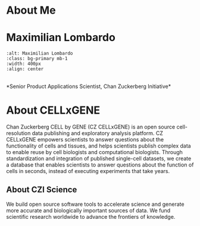 # About Me

# Maximilian Lombardo

```{image} images/max.png
:alt: Maximilian Lombardo
:class: bg-primary mb-1
:width: 400px
:align: center
```

<br>
*Senior Product Applications Scientist, Chan Zuckerberg Initiative*
<br>

# About CELLxGENE
Chan Zuckerberg CELL by GENE (CZ CELLxGENE) is an open source cell-resolution data publishing and exploratory analysis platform. CZ CELLxGENE empowers scientists to answer questions about the functionality of cells and tissues, and helps scientists publish complex data to enable reuse by cell biologists and computational biologists. Through standardization and integration of published single-cell datasets, we create a database that enables scientists to answer questions about the function of cells in seconds, instead of executing experiments that take years.

## About CZI Science
We build open source software tools to accelerate science and generate more accurate and biologically important sources of data. We fund scientific research worldwide to advance the frontiers of knowledge.
